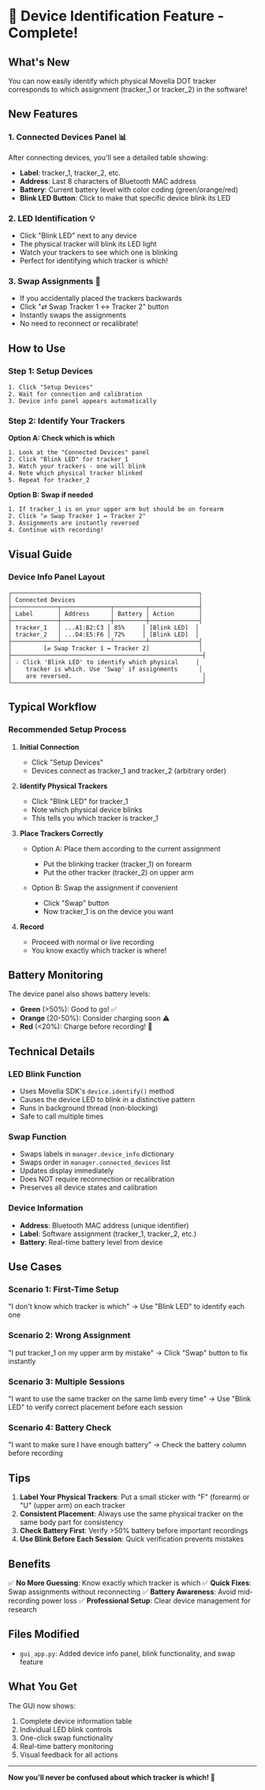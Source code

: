 # 🔦 Device Identification Feature - Complete!

## What's New

You can now easily identify which physical Movella DOT tracker corresponds to which assignment (tracker_1 or tracker_2) in the software!

## New Features

### 1. **Connected Devices Panel** 📊
After connecting devices, you'll see a detailed table showing:
- **Label**: tracker_1, tracker_2, etc.
- **Address**: Last 8 characters of Bluetooth MAC address
- **Battery**: Current battery level with color coding (green/orange/red)
- **Blink LED Button**: Click to make that specific device blink its LED

### 2. **LED Identification** 💡
- Click "Blink LED" next to any device
- The physical tracker will blink its LED light
- Watch your trackers to see which one is blinking
- Perfect for identifying which tracker is which!

### 3. **Swap Assignments** 🔄
- If you accidentally placed the trackers backwards
- Click "⇄ Swap Tracker 1 ↔ Tracker 2" button
- Instantly swaps the assignments
- No need to reconnect or recalibrate!

## How to Use

### Step 1: Setup Devices
```
1. Click "Setup Devices"
2. Wait for connection and calibration
3. Device info panel appears automatically
```

### Step 2: Identify Your Trackers

**Option A: Check which is which**
```
1. Look at the "Connected Devices" panel
2. Click "Blink LED" for tracker_1
3. Watch your trackers - one will blink
4. Note which physical tracker blinked
5. Repeat for tracker_2
```

**Option B: Swap if needed**
```
1. If tracker_1 is on your upper arm but should be on forearm
2. Click "⇄ Swap Tracker 1 ↔ Tracker 2"
3. Assignments are instantly reversed
4. Continue with recording!
```

## Visual Guide

### Device Info Panel Layout

```
┌─────────────────────────────────────────────────────┐
│ Connected Devices                                   │
├─────────────┬──────────────┬─────────┬──────────────┤
│ Label       │ Address      │ Battery │ Action       │
├─────────────┼──────────────┼─────────┼──────────────┤
│ tracker_1   │ ...A1:B2:C3 │ 85%     │ [Blink LED]  │
│ tracker_2   │ ...D4:E5:F6 │ 72%     │ [Blink LED]  │
├─────────────┴──────────────┴─────────┴──────────────┤
│         [⇄ Swap Tracker 1 ↔ Tracker 2]              │
├──────────────────────────────────────────────────────┤
│ 💡 Click 'Blink LED' to identify which physical     │
│    tracker is which. Use 'Swap' if assignments      │
│    are reversed.                                     │
└──────────────────────────────────────────────────────┘
```

## Typical Workflow

### Recommended Setup Process

1. **Initial Connection**
   - Click "Setup Devices"
   - Devices connect as tracker_1 and tracker_2 (arbitrary order)

2. **Identify Physical Trackers**
   - Click "Blink LED" for tracker_1
   - Note which physical device blinks
   - This tells you which tracker is tracker_1

3. **Place Trackers Correctly**
   - Option A: Place them according to the current assignment
     - Put the blinking tracker (tracker_1) on forearm
     - Put the other tracker (tracker_2) on upper arm
   
   - Option B: Swap the assignment if convenient
     - Click "Swap" button
     - Now tracker_1 is on the device you want

4. **Record**
   - Proceed with normal or live recording
   - You know exactly which tracker is where!

## Battery Monitoring

The device panel also shows battery levels:
- **Green** (>50%): Good to go! ✅
- **Orange** (20-50%): Consider charging soon ⚠️
- **Red** (<20%): Charge before recording! 🔋

## Technical Details

### LED Blink Function
- Uses Movella SDK's `device.identify()` method
- Causes the device LED to blink in a distinctive pattern
- Runs in background thread (non-blocking)
- Safe to call multiple times

### Swap Function
- Swaps labels in `manager.device_info` dictionary
- Swaps order in `manager.connected_devices` list
- Updates display immediately
- Does NOT require reconnection or recalibration
- Preserves all device states and calibration

### Device Information
- **Address**: Bluetooth MAC address (unique identifier)
- **Label**: Software assignment (tracker_1, tracker_2, etc.)
- **Battery**: Real-time battery level from device

## Use Cases

### Scenario 1: First-Time Setup
"I don't know which tracker is which"
→ Use "Blink LED" to identify each one

### Scenario 2: Wrong Assignment
"I put tracker_1 on my upper arm by mistake"
→ Click "Swap" button to fix instantly

### Scenario 3: Multiple Sessions
"I want to use the same tracker on the same limb every time"
→ Use "Blink LED" to verify correct placement before each session

### Scenario 4: Battery Check
"I want to make sure I have enough battery"
→ Check the battery column before recording

## Tips

1. **Label Your Physical Trackers**: Put a small sticker with "F" (forearm) or "U" (upper arm) on each tracker
2. **Consistent Placement**: Always use the same physical tracker on the same body part for consistency
3. **Check Battery First**: Verify >50% battery before important recordings
4. **Use Blink Before Each Session**: Quick verification prevents mistakes

## Benefits

✅ **No More Guessing**: Know exactly which tracker is which
✅ **Quick Fixes**: Swap assignments without reconnecting
✅ **Battery Awareness**: Avoid mid-recording power loss
✅ **Professional Setup**: Clear device management for research

## Files Modified

- `gui_app.py`: Added device info panel, blink functionality, and swap feature

## What You Get

The GUI now shows:
1. Complete device information table
2. Individual LED blink controls
3. One-click swap functionality
4. Real-time battery monitoring
5. Visual feedback for all actions

---

**Now you'll never be confused about which tracker is which! 🎯**
